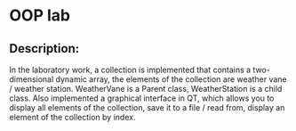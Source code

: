 # OOP lab

## Description:

In the laboratory work, a collection is implemented that contains a two-dimensional dynamic array, 
the elements of the collection are weather vane / weather station.
WeatherVane is a Parent class, WeatherStation is a child class.
Also implemented a graphical interface in QT, which allows you to display all elements of the collection, 
save it to a file / read from, display an element of the collection by index.
